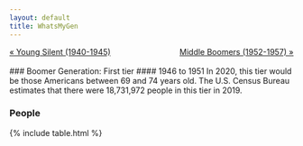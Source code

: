 ```yaml
---
layout: default
title: WhatsMyGen
---
```

<div style="overflow: hidden"><a href="/WhatsMyGen/generations/silent-young.html" class="previous" style="float: left !important">&laquo; Young Silent (1940-1945)</a><a href="/WhatsMyGen/generations/boomer-middle.html" class="next" style="float: right !important">Middle Boomers (1952-1957) &raquo;</a></div>
<br>
### Boomer Generation: First tier
#### 1946 to 1951
In 2020, this tier would be those Americans between 69 and 74 years old. The U.S. Census Bureau estimates that there were 18,731,972 people in this tier in 2019. 

### People

{% include table.html %}

